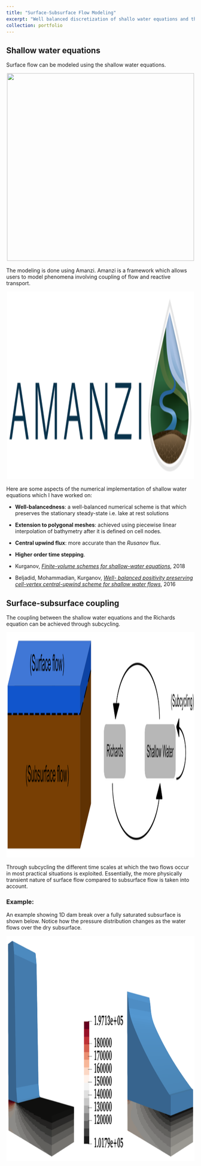 ```yaml
---
title: "Surface-Subsurface Flow Modeling"
excerpt: "Well balanced discretization of shallo water equations and their coupling with subsurface flow.<br/><img src='/images/SWExample.png' width='500' height='500'>"
collection: portfolio
---
```


## Shallow water equations

Surface flow can be modeled using the shallow water equations. 

<div class='wrapper' align='center'>
<section>
    <img id='gif-click' src='/images/Movie-2.gif'  width='500' height='500'/>
</section>
</div>
  
The modeling is done using Amanzi. ​Amanzi is a framework which allows users to model phenomena involving coupling of flow and reactive transport. ​ 

<div align='center'>
<img src='/images/AmanziLogo.png' width='500' height='500'>
</div>
  
Here are some aspects of the numerical implementation of shallow water equations which I have worked on:
- **Well-balancedness**: a well-balanced numerical scheme is that which preserves the stationary steady-state i.e. lake at rest solutions
- **Extension to polygonal meshes**: achieved using piecewise linear interpolation of bathymetry after it is defined on cell nodes.
- **Central upwind flux**: more accurate than the *Rusanov* flux.
- **Higher order time stepping**.

- Kurganov, [*Finite-volume schemes for shallow-water equations*](https://www.semanticscholar.org/paper/Finite-volume-schemes-for-shallow-water-equations-Kurganov/0919165796fb0929c8fd316d159d1ad2b39664a7), 2018
- Beljadid, Mohammadian, Kurganov, [*Well- balanced positivity preserving cell-vertex central-upwind scheme for shallow water flows*](https://www.infona.pl/resource/bwmeta1.element.elsevier-32db18a1-2c8c-3ba6-8723-6cfa3e616926), 2016

## Surface-subsurface coupling

The coupling between the shallow water equations and the Richards equation can be achieved through subcycling.

<div align='center'>
<img src='/images/SurfaceSubsurfaceCoupling1.png' width='600' height='600'>
</div>

Through subcycling the different time scales at which the two flows occur in most practical situations is exploited. Essentially, the more physically transient nature of surface flow compared to subsurface flow is taken into account.

### Example:

An example showing 1D dam break over a fully saturated subsurface is shown below. Notice how the pressure distribution changes as the water flows over the dry subsurface.

<div align='center'>
<img src='/images/SurfaceSubsurfaceDamBreak.png' width='600' height='600'>
</div>
